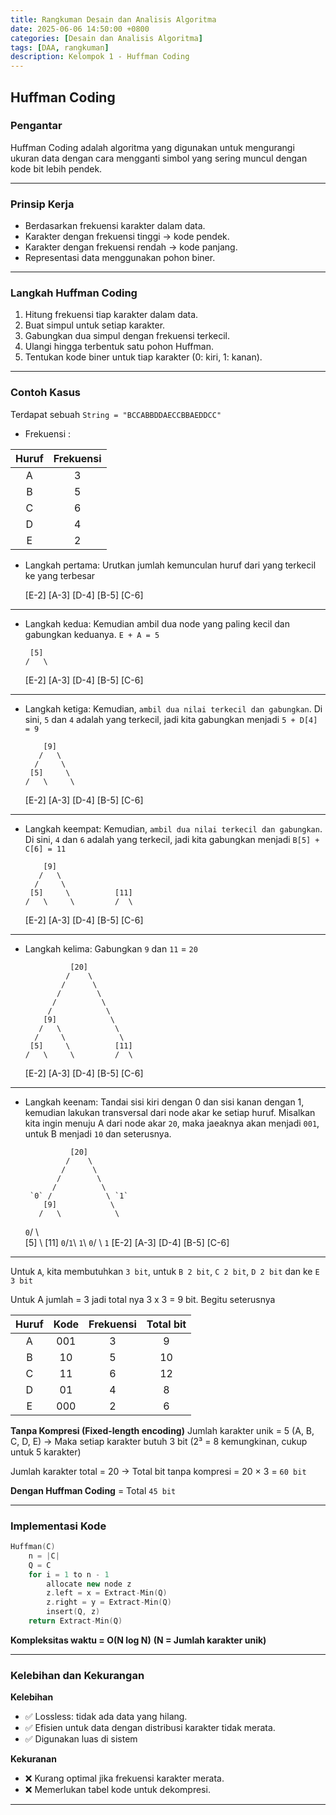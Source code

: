 ```yaml
---
title: Rangkuman Desain dan Analisis Algoritma
date: 2025-06-06 14:50:00 +0800
categories: [Desain dan Analisis Algoritma]
tags: [DAA, rangkuman]
description: Kelompok 1 - Huffman Coding
---
```


## Huffman Coding

### Pengantar
Huffman Coding adalah algoritma yang digunakan untuk mengurangi ukuran data dengan cara mengganti simbol yang sering muncul dengan kode bit lebih pendek.

---

### Prinsip Kerja
- Berdasarkan frekuensi karakter dalam data.
- Karakter dengan frekuensi tinggi → kode pendek.
- Karakter dengan frekuensi rendah → kode panjang.
- Representasi data menggunakan pohon biner.

---

### Langkah Huffman Coding
1. Hitung frekuensi tiap karakter dalam data.
2. Buat simpul untuk setiap karakter.
3. Gabungkan dua simpul dengan frekuensi terkecil.
4. Ulangi hingga terbentuk satu pohon Huffman.
5. Tentukan kode biner untuk tiap karakter (0: kiri, 1: kanan).

---

### Contoh Kasus
Terdapat sebuah `String = "BCCABBDDAECCBBAEDDCC"`

- Frekuensi :

|  Huruf  | Frekuensi |
|:-------:|:---------:|
|    A    |     3     |
|    B    |     5     |
|    C    |     6     | 
|    D    |     4     |
|    E    |     2     |

- Langkah pertama: Urutkan jumlah kemunculan huruf dari yang terkecil ke yang terbesar

  [E-2]  [A-3] [D-4]  [B-5] [C-6]

---

- Langkah kedua: Kemudian ambil dua node yang paling kecil dan gabungkan keduanya. `E + A = 5`

       [5]
      /   \
  [E-2]  [A-3] [D-4]  [B-5] [C-6]

---

- Langkah ketiga: Kemudian, `ambil dua nilai terkecil dan gabungkan`. Di sini, `5` dan `4` adalah yang terkecil, jadi kita gabungkan menjadi `5 + D[4] = 9`
                
          [9]            
         /   \            
        /     \            
       [5]     \          
      /   \     \      
  [E-2]  [A-3] [D-4]  [B-5] [C-6]

---

- Langkah keempat: Kemudian, `ambil dua nilai terkecil dan gabungkan`. Di sini, `4` dan `6` adalah yang terkecil, jadi kita gabungkan menjadi `B[5] + C[6] = 11`

          [9]            
         /   \            
        /     \            
       [5]     \          [11]
      /   \     \         /  \
  [E-2]  [A-3] [D-4]  [B-5] [C-6]

---

- Langkah kelima: Gabungkan `9` dan `11` = `20`

                [20]
               /    \
              /      \
             /        \
            /          \
           /            \
          [9]            \
         /   \            \
        /     \            \
       [5]     \          [11]
      /   \     \         /  \
  [E-2]  [A-3] [D-4]  [B-5] [C-6]

---

- Langkah keenam: Tandai sisi kiri dengan 0 dan sisi kanan dengan 1, kemudian lakukan transversal dari node akar ke setiap huruf. Misalkan kita ingin menuju A dari node akar `20`, maka jaeaknya akan menjadi `001`, untuk B menjadi `10` dan seterusnya.

                [20]
               /    \
              /      \
             /        \
            /          \
       `0` /            \ `1`
          [9]            \
         /   \            \
     `0`/     \            \
       [5]     \          [11]
   `0`/`1`\  `1`\      `0`/  \ `1`
  [E-2]  [A-3] [D-4]  [B-5] [C-6]

---
Untuk `A`, kita membutuhkan `3 bit`, untuk `B 2 bit`, `C 2 bit`, `D 2 bit` dan ke `E 3 bit`

Untuk A jumlah = 3 jadi total nya 3 x 3 = 9 bit. Begitu seterusnya

|  Huruf  |   Kode   | Frekuensi | Total bit |
|:-------:|:--------:|:---------:|:---------:|
|    A    |   001    |     3     |     9     |
|    B    |    10    |     5     |    10     |
|    C    |    11    |     6     |    12     |
|    D    |    01    |     4     |     8     |
|    E    |   000    |     2     |     6     |

**Tanpa Kompresi (Fixed-length encoding)**
Jumlah karakter unik = 5 (A, B, C, D, E)
→ Maka setiap karakter butuh 3 bit (2³ = 8 kemungkinan, cukup untuk 5 karakter)

Jumlah karakter total = 20
→ Total bit tanpa kompresi = 20 × 3 = `60 bit`

**Dengan Huffman Coding** = Total `45 bit`

---

### Implementasi Kode 
```cpp
Huffman(C)
    n = |C|
    Q = C
    for i = 1 to n - 1
        allocate new node z
        z.left = x = Extract-Min(Q)
        z.right = y = Extract-Min(Q)
        insert(Q, z)
    return Extract-Min(Q)
```
**Kompleksitas waktu = O(N log N)**
**(N = Jumlah karakter unik)**

---

### Kelebihan dan Kekurangan
**Kelebihan**
- ✅ Lossless: tidak ada data yang hilang.
- ✅ Efisien untuk data dengan distribusi karakter tidak merata.
- ✅ Digunakan luas di sistem 

**Kekuranan**
- ❌ Kurang optimal jika frekuensi karakter merata.
- ❌ Memerlukan tabel kode untuk dekompresi.

---


